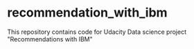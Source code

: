 # recommendation_with_ibm
This repository contains code for Udacity Data science project "Recommendations with IBM"
